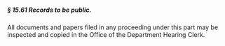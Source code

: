 ##### § 15.61 Records to be public. #####

All documents and papers filed in any proceeding under this part may be inspected and copied in the Office of the Department Hearing Clerk.